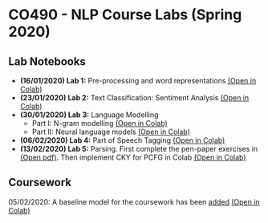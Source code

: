# CO490 - NLP Course Labs (Spring 2020)

## Lab Notebooks

 - **(16/01/2020) Lab 1:** Pre-processing and word representations [(Open in Colab)](https://colab.research.google.com/github/ImperialNLP/NLPLabs/blob/master/lab01/preprocessing_and_embeddings.ipynb)
 - **(23/01/2020) Lab 2:** Text Classification: Sentiment Analysis [(Open in Colab)](https://colab.research.google.com/github/ImperialNLP/NLPLabs/blob/master/lab02/sentiment_classification.ipynb)
 - **(30/01/2020) Lab 3:** Language Modelling
   - Part I: N-gram modelling [(Open in Colab)](https://colab.research.google.com/github/ImperialNLP/NLPLabs/blob/master/lab03/ngram_lm.ipynb)
   - Part II: Neural language models [(Open in Colab)](https://colab.research.google.com/github/ImperialNLP/NLPLabs/blob/master/lab03/neural_lm.ipynb)
 - **(06/02/2020) Lab 4:** Part of Speech Tagging [(Open in Colab)](https://colab.research.google.com/github/ImperialNLP/NLPLabs/blob/master/lab04/POStagging.ipynb)
 - **(13/02/2020) Lab 5:** Parsing. First complete the pen-paper exercises in [(Open pdf)](https://github.com/ImperialNLP/NLPLabs/blob/master/lab05/lab05_ParsingLab_Questions.pdf). Then implement CKY for PCFG in Colab [(Open in Colab)](https://colab.research.google.com/github/ImperialNLP/NLPLabs/blob/master/lab05/lab05_CKY_for_PCFG.ipynb)

## Coursework

05/02/2020: A baseline model for the coursework has been [added](/coursework/baseline.ipynb) [(Open in Colab)](https://colab.research.google.com/github/ImperialNLP/NLPLabs/blob/master/coursework/baseline.ipynb)
